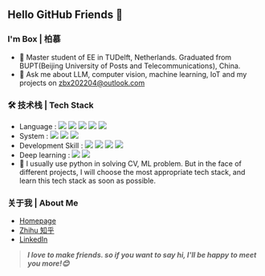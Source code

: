 <!--
### Hi there is Box | 柏慕 👋


**baimuchu/baimuchu** is a ✨ _special_ ✨ repository because its `README.md` (this file) appears on your GitHub profile.

Here are some ideas to get you started:

- 🔭 I’m currently working on ...
- 🌱 I’m currently learning ...
- 👯 I’m looking to collaborate on ...
- 🤔 I’m looking for help with ...
- 💬 Ask me about ...
- 📫 How to reach me: ...
- 😄 Pronouns: ...
- ⚡ Fun fact: ...
-->
## Hello GitHub Friends 👋

### I'm Box | 柏慕
- 🌱 Master student of EE in TUDelft, Netherlands. Graduated from BUPT(Beijing University of Posts and Telecommunications), China.
- 💬 Ask me about LLM, computer vision, machine learning, IoT and my projects on [zbx202204@outlook.com](mailto:zbx202204@outlook.com)

### 🛠 技术栈 | Tech Stack
- Language : <img src="https://img.shields.io/badge/Python-Interpreted-informational?&labelColor=3776AB&color=585858&logo=python&logoColor=FFFFFF"> <img src="https://img.shields.io/badge/JavaScript-Interpreted-informational?&labelColor=F7DF1E&color=585858&logo=javascript&logoColor=FFFFFF"> <img src="https://img.shields.io/badge/-Compiled-informational?&labelColor=A8B9CC&color=585858&logo=C&logoColor=FFFFFF"> <img src="https://img.shields.io/badge/C++-Compiled-informational?&labelColor=00599C&color=585858&logo=Cplusplus&logocolor=FFFFFF"> <img src="https://img.shields.io/badge/-MATLAB-informational?&color=585858">
- System : <img src="https://img.shields.io/badge/Linux-Bash-informational?&labelColor=FCC624&color=585858&logo=linux&logoColor=FFFFFF"> <img src="https://img.shields.io/badge/-Docker-informational?&color=0DB7ED&logo=docker&logoColor=FFFFFF"> <img src="https://img.shields.io/badge/Slurm-informational?&color=585858">
- Development Skill : <img src="https://img.shields.io/badge/-MySQL-informational?&color=4479A1&logo=MySQL&logoColor=FFFFFF"> <img src="https://img.shields.io/badge/-Arduino-informational?&color=00979D&logo=Arduino&logoColor=FFFFFF"> <img src="https://img.shields.io/badge/Espressif-informational?&color=E7352C&logo=Espressif&logoColor=FFFFFF"> <img src="https://img.shields.io/badge/Alibaba Cloud-informational?&color=FF6A00&logo=Alibaba Cloud&logoColor=FFFFFF">
- Deep learning : <img src="https://img.shields.io/badge/-PyTorch-informational?&color=E7352C&logo=Pytorch&logoColor=FFFFFF"> <img src="https://img.shields.io/badge/HuggingFace-informational?&color=FFD21E">
- 🤔 I usually use python in solving CV, ML problem. But in the face of different projects, I will choose the most appropriate tech stack, and learn this tech stack as soon as possible.

### 关于我 | About Me
- [Homepage](https://www.notion.so/box-zhu/Box-s-Research-Homepage-10f074b11f084be59795366d4ac5b86c)
- [Zhihu 知乎](https://www.zhihu.com/people/zhu-bo-xiang-72)
- [LinkedIn](https://www.linkedin.com/in/box-zhu-0835181a9/)

<!--
[![Top Langs](https://github-readme-stats.vercel.app/api/top-langs/?username=baimuchu)](https://github.com/anuraghazra/github-readme-stats)
[![Cl0udG0d's github stats](https://github-readme-stats.vercel.app/api?username=baimuchu&show_icons=true&theme=dark)](https://github.com/anuraghazra/github-readme-stats)
-->

> ***I love to make friends. so if you want to say hi, I'll be happy to meet you more!😊***

